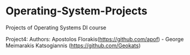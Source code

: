 # Operating-System-Projects
Projects of Operating Systems DI course


Project4:
Authors: Apostolos Florakis(https://github.com/apof) - George Meimarakis Katsogiannis (https://github.com/Geokats)
